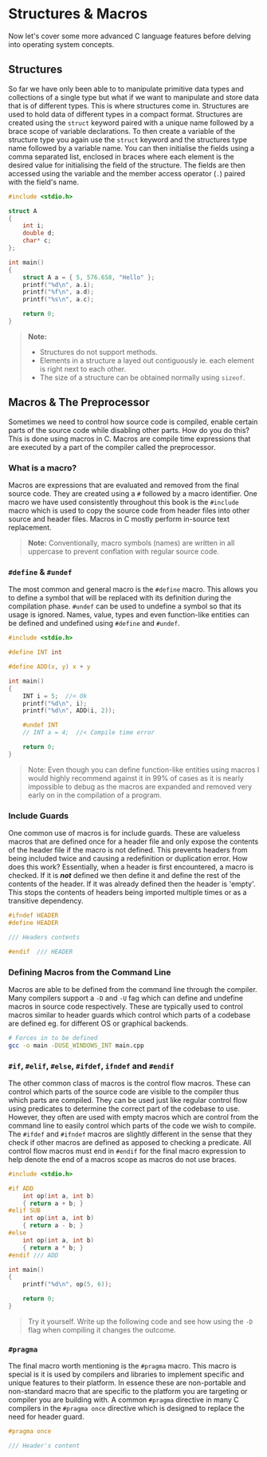 # Structures & Macros
Now let's cover some more advanced C language features before delving into operating system concepts.
 
## Structures

So far we have only been able to to manipulate primitive data types and collections of a single type but what if we want to manipulate and store data that is of different types. This is where structures come in. Structures are used to hold data of different types in a compact format. Structures are created using the `struct` keyword paired with a unique name followed by a brace scope of variable declarations. To then create a variable of the structure type you again use the `struct` keyword and the structures type name followed by a variable name. You can then initialise the fields using a comma separated list, enclosed in braces where each element is the desired value for initialising the field of the structure. The fields are then accessed using the variable and the member access operator (`.`) paired with the field's name.

```c
#include <stdio.h>

struct A
{
    int i;
    double d;
    char* c;
};

int main()
{
    struct A a = { 5, 576.658, "Hello" };
    printf("%d\n", a.i);
    printf("%f\n", a.d);
    printf("%s\n", a.c);

    return 0;
}
```

> **Note:**
>
> - Structures do not support methods.
> - Elements in a structure a layed out contiguously ie. each element is right next to each other.
> - The size of a structure can be obtained normally using `sizeof`.

## Macros & The Preprocessor

Sometimes we need to control how source code is compiled, enable certain parts of the source code while disabling other parts. How do you do this? This is done using macros in C. Macros are compile time expressions that are executed by a part of the compiler called the preprocessor.

### What is a macro?

Macros are expressions that are evaluated and removed from the final source code. They are created using a `#` followed by a macro identifier. One macro we have used consistently throughout this book is the `#include` macro which is used to copy the source code from header files into other source and header files. Macros in C mostly perform in-source text replacement.

> **Note:** Conventionally, macro symbols (names) are written in all uppercase to prevent conflation with regular source code.

### `#define` & `#undef`

The most common and general macro is the `#define` macro. This allows you to define a symbol that will be replaced with its definition during the compilation phase. `#undef` can be used to undefine a symbol so that its usage is ignored. Names, value, types and even function-like entities can be defined and undefined using `#define` and `#undef`.

```c
#include <stdio.h>

#define INT int

#define ADD(x, y) x + y

int main()
{
    INT i = 5;  //< Ok
    printf("%d\n", i);
    printf("%d\n", ADD(i, 2));

    #undef INT
    // INT a = 4;  //< Compile time error

    return 0;
}
```

> Note: Even though you can define function-like entities using macros I would highly recommend against it in 99% of cases as it is nearly impossible to debug as the macros are expanded and removed very early on in the compilation of a program.

### Include Guards

One common use of macros is for include guards. These are valueless macros that are defined once for a header file and only expose the contents of the header file if the macro is not defined. This prevents headers from being included twice and causing a redefinition or duplication error. How does this work? Essentially, when a header is first encountered, a macro is checked. If it is **_not_** defined we then define it and define the rest of the contents of the header. If it was already defined then the header is 'empty'. This stops the contents of headers being imported multiple times or as a transitive dependency.

```c
#ifndef HEADER
#define HEADER

/// Headers contents

#endif  /// HEADER
```

### Defining Macros from the Command Line

Macros are able to be defined from the command line through the compiler. Many compilers support a `-D` and `-U` fag which can define and undefine macros in source code respectively. These are typically used to control macros similar to header guards which control which parts of a codebase are defined eg. for different OS or graphical backends.

```sh
# Forces in to be defined
gcc -o main -DUSE_WINDOWS_INT main.cpp
```

### `#if`, `#elif`, `#else`, `#ifdef`, `ifndef` and `#endif`

The other common class of macros is the control flow macros. These can control which parts of the source code are visible to the compiler thus which parts are compiled. They can be used just like regular control flow using predicates to determine the correct part of the codebase to use. However, they often are used with empty macros which are control from the command line to easily control which parts of the code we wish to compile. The `#ifdef` and `#ifndef` macros are slightly different in the sense that they check if other macros are defined as apposed to checking a predicate. All control flow macros must end in `#endif` for the final macro expression to help denote the end of a macros scope as macros do not use braces.

```c
#include <stdio.h>

#if ADD
    int op(int a, int b)
    { return a + b; }
#elif SUB
    int op(int a, int b)
    { return a - b; }
#else
    int op(int a, int b)
    { return a * b; }
#endif /// ADD

int main()
{
    printf("%d\n", op(5, 6));

    return 0;
}
```

> Try it yourself. Write up the following code and see how using the `-D` flag when compiling it changes the outcome.

### `#pragma`

The final macro worth mentioning is the `#pragma` macro. This macro is special is it is used by compilers and libraries to implement specific and unique features to their platform. In essence these are non-portable and non-standard macro that are specific to the platform you are targeting or compiler you are building with. A common `#pragma` directive in many C compilers in the `#pragma once` directive which is designed to replace the need for header guard.

```c
#pragma once

/// Header's content

```